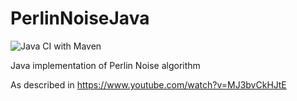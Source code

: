# PerlinNoiseJava
![Java CI with Maven](https://sonarcloud.io/dashboard?branch=dev&id=LefMarOli_PerlinNoiseJava)

Java implementation of Perlin Noise algorithm


As described in https://www.youtube.com/watch?v=MJ3bvCkHJtE
